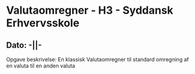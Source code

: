 # Valutaomregner - H3 - Syddansk Erhvervsskole
## Dato: -||-

Opgave beskrivelse:
En klassisk Valutaomregner til standard omregning af en valuta til en anden valuta
